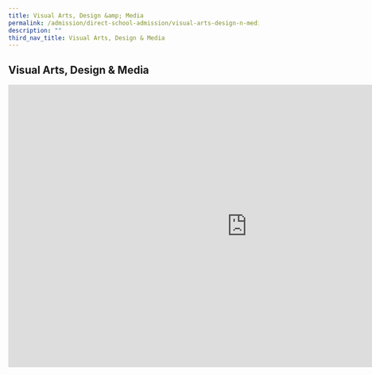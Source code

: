 ```yaml
---
title: Visual Arts, Design &amp; Media
permalink: /admission/direct-school-admission/visual-arts-design-n-media/
description: ""
third_nav_title: Visual Arts, Design & Media
---
```

## Visual Arts, Design &amp; Media

<iframe allowfullscreen="true" height="569" width="960" frameborder="0" src="https://docs.google.com/presentation/d/e/2PACX-1vTcs8G7CxgMwxYs6kwbWy4srYQxuBxd9_VdKn01gRJxkI-J6CY9zYY0cJ7-kcvTxpCmCVmD94AgRrem/embed?start=true&amp;loop=true&amp;delayms=3000"></iframe>
